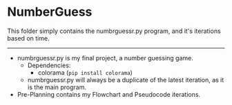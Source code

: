 # NumberGuess

This folder simply contains the numbrguessr.py program, and it's iterations based on time.

---

- numbrguessr.py is my final project, a number guessing game.
  - Dependencies:
    - colorama (`pip install colorama`)
  - numbrguessr.py will always be a duplicate of the latest iteration, as it is the main program.
- Pre-Planning contains my Flowchart and Pseudocode iterations.